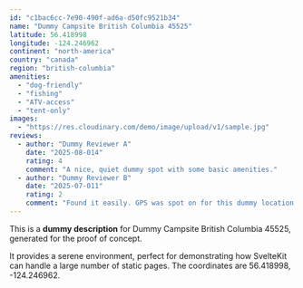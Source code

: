 ```yaml
---
id: "c1bac6cc-7e90-490f-ad6a-d50fc9521b34"
name: "Dummy Campsite British Columbia 45525"
latitude: 56.418998
longitude: -124.246962
continent: "north-america"
country: "canada"
region: "british-columbia"
amenities:
  - "dog-friendly"
  - "fishing"
  - "ATV-access"
  - "tent-only"
images:
  - "https://res.cloudinary.com/demo/image/upload/v1/sample.jpg"
reviews:
  - author: "Dummy Reviewer A"
    date: "2025-08-014"
    rating: 4
    comment: "A nice, quiet dummy spot with some basic amenities."
  - author: "Dummy Reviewer B"
    date: "2025-07-011"
    rating: 2
    comment: "Found it easily. GPS was spot on for this dummy location."
---
```


This is a **dummy description** for Dummy Campsite British Columbia 45525, generated for the proof of concept.

It provides a serene environment, perfect for demonstrating how SvelteKit can handle a large number of static pages. The coordinates are 56.418998, -124.246962.
